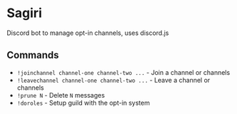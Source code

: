 # Sagiri
Discord bot to manage opt-in channels, uses discord.js
## Commands
- `!joinchannel channel-one channel-two ...` - Join a channel or channels
- `!leavechannel channel-one channel-two ...` - Leave a channel or channels
- `!prune N` - Delete `N` messages
- `!doroles` - Setup guild with the opt-in system